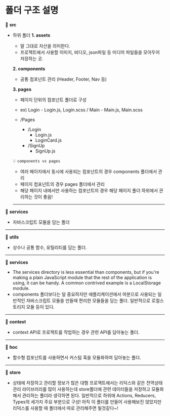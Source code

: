 # 폴더 구조 설명

📁 **src**
- 하위 폴더
    **1. assets**

    - 말 그대로 자산을 의미한다.
    - 프로젝트에서 사용할 이미지, 비디오, json파일 등 미디어 파일들을 모아두어 저장하는 곳.

    **2. components**

    - 공통 컴포넌트 관리 (Header, Footer, Nav 등)

    **3. pages**

    - 페이지 단위의 컴포넌트 폴더로 구성
    - ex) Login - Login.js, Login.scss / Main - Main.js, Main.scss

    - /Pages
        - /Login
            - Login.js
            - LoginCard.js
        - /SignUp
            - SignUp.js

    💡 `components vs pages`

    - 여러 페이지에서 동시에 사용되는 컴포넌트의 경우 components 폴더에서 관리
    - 페이지 컴포넌트의 경우 pages 폴더에서 관리
    - 해당 페이지 내에서만 사용하는 컴포넌트의 경우 해당 페이지 폴더 하위에서 관리하는 것이 좋음!

    ---

📁 **services**

- 자바스크립트 모듈을 담는 폴더

---

📁 **utils**

- 상수나 공통 함수, 유틸리티를 담는 폴더.

---

📁 **services**

- The services directory is less essential than components, but if you're making a plain JavaScript module that the rest of the application is using, it can be handy. A common contrived example is a LocalStorage module.
- components 폴더보다는 덜 중요하지만 애플리케이션에서 여분으로 사용되는 일반적인 자바스크립트 모듈을 만들때 편리한 모듈들을 담는 폴더. 일반적으로 로컬스토리지 모듈 등이 있다.

---

📁 **context**

- context API로 프로젝트를 작업하는 경우 관련 API를 담아놓는 폴더.

---

📁 **hoc**

- 함수형 컴포넌트를 사용하면서 커스텀 훅을 모듈화하여 담아놓는 폴더.

---

📁 **store**

- 상태에 저장하고 관리할 정보가 많은 대형 프로젝트에서는 리덕스와 같은 전역상태 관리 라이브러리를 많이 사용하는데 store폴더에 관련 데이터들을 저장하고 모듈화해서 관리하는 폴더라 생각하면 된다. 일반적으로 하위에 Actions, Reducers, Types의 세가지 주요 부분으로 구성! 아직 이 폴더를 만들어 사용해보진 않았지만 리덕스를 사용할 때 폴더에서 따로 관리해주면 될것같다~!